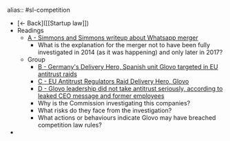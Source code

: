 alias:: #sl-competition

- [<- Back]([[Startup law]])
- Readings
	- [A - Simmons and Simmons writeup about Whatsapp merger](https://www.simmons-simmons.com/en/publications/ck0aqhvaudp940b59p5z0by9c/050617-eu-commission-fines-facebook-eur110m-for-providing-misleading-info-in-relation-to-whatsapp)
		- What is the explanation for the merger not to
		  have been fully investigated in 2014 (as it was happening) and only later in
		  2017?
	- Group
		- [B - Germany's Delivery Hero, Spanish unit Glovo targeted in EU antitrust raids](https://www.reuters.com/business/retail-consumer/eu-antitrust-watchdog-raids-online-food-groceries-delivery-companies-2022-07-06/)
		- [C - EU Antitrust Regulators Raid Delivery Hero, Glovo](https://foodondemand.com/07072022/eu-antitrust-regulators-raid-delivery-hero-glovo/)
		- [D - Glovo leadership did not take antitrust seriously, according to leaked CEO message and former employees](https://sifted.eu/articles/glovo-antitrust-eu-delivery-hero)
		- Why is the Commission investigating this companies?
		- What risks do they face from the investigation?
		- What actions or behaviours indicate Glovo may have breached competition law rules?
-